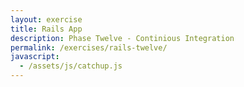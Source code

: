 ```yaml
---
layout: exercise
title: Rails App
description: Phase Twelve - Continious Integration
permalink: /exercises/rails-twelve/
javascript:
  - /assets/js/catchup.js
---
```



